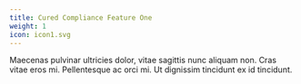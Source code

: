 ```yaml
---
title: Cured Compliance Feature One
weight: 1
icon: icon1.svg
---
```


Maecenas pulvinar ultricies dolor, vitae sagittis nunc aliquam non. Cras vitae eros mi. Pellentesque ac orci mi. Ut dignissim tincidunt ex id tincidunt.